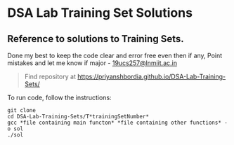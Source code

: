  # DSA Lab Training Set Solutions

## Reference to solutions to Training Sets.

Done my best to keep the code clear and error free even then if any,
Point mistakes and let me know if major - 19ucs257@lnmiit.ac.in

> Find repository at https://priyanshbordia.github.io/DSA-Lab-Training-Sets/

To run code, follow the instructions:
```
git clone 
cd DSA-Lab-Training-Sets/T*trainingSetNumber*
gcc *file containing main functon* *file containing other functions* -o sol
./sol
```
